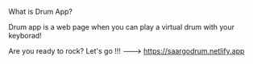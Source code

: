 What is Drum App?
 
 Drum app is a web page when you can play a virtual drum with your keyborad!
 
  Are you ready to rock? Let's go !!! ---> https://saargodrum.netlify.app